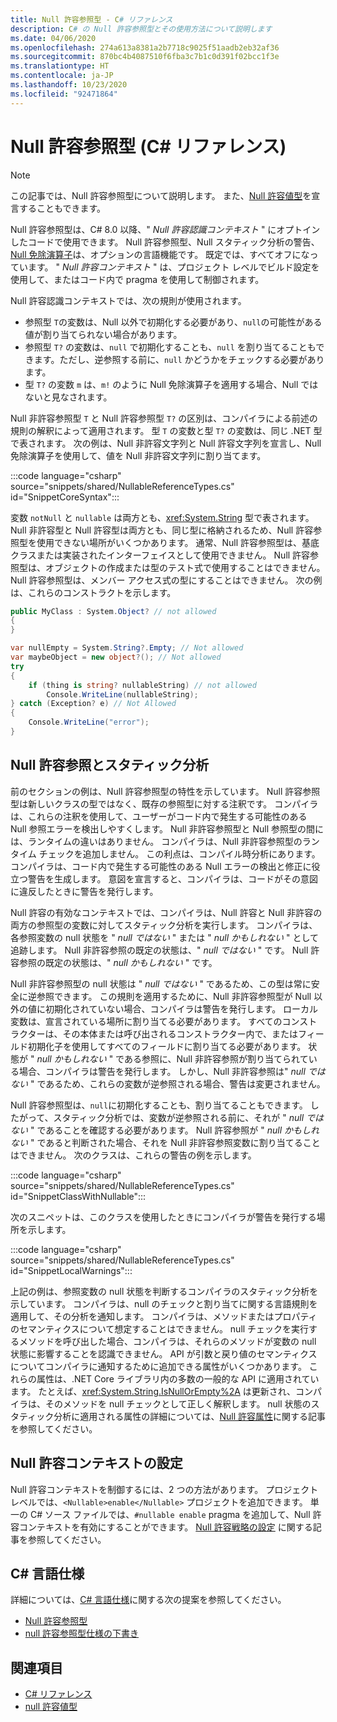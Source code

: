```yaml
---
title: Null 許容参照型 - C# リファレンス
description: C# の Null 許容参照型とその使用方法について説明します
ms.date: 04/06/2020
ms.openlocfilehash: 274a613a8381a2b7718c9025f51aadb2eb32af36
ms.sourcegitcommit: 870bc4b4087510f6fba3c7b1c0d391f02bcc1f3e
ms.translationtype: HT
ms.contentlocale: ja-JP
ms.lasthandoff: 10/23/2020
ms.locfileid: "92471864"
---
```

# <a name="nullable-reference-types-c-reference"></a>Null 許容参照型 (C# リファレンス)

> [!NOTE]
> この記事では、Null 許容参照型について説明します。 また、[Null 許容値型](nullable-value-types.md)を宣言することもできます。

Null 許容参照型は、C# 8.0 以降、" *Null 許容認識コンテキスト* " にオプトインしたコードで使用できます。 Null 許容参照型、Null スタティック分析の警告、[Null 免除演算子](../operators/null-forgiving.md)は、オプションの言語機能です。 既定では、すべてオフになっています。 " *Null 許容コンテキスト* " は、プロジェクト レベルでビルド設定を使用して、またはコード内で pragma を使用して制御されます。

 Null 許容認識コンテキストでは、次の規則が使用されます。

- 参照型 `T`の変数は、Null 以外で初期化する必要があり、`null`の可能性がある値が割り当てられない場合があります。
- 参照型 `T?` の変数は、`null` で初期化することも、`null` を割り当てることもできます。ただし、逆参照する前に、`null` かどうかをチェックする必要があります。
- 型 `T?` の変数 `m` は、`m!` のように Null 免除演算子を適用する場合、Null ではないと見なされます。

Null 非許容参照型 `T` と Null 許容参照型 `T?` の区別は、コンパイラによる前述の規則の解釈によって適用されます。 型 `T` の変数と型 `T?` の変数は、同じ .NET 型で表されます。 次の例は、Null 非許容文字列と Null 許容文字列を宣言し、Null 免除演算子を使用して、値を Null 非許容文字列に割り当てます。

:::code language="csharp" source="snippets/shared/NullableReferenceTypes.cs" id="SnippetCoreSyntax":::

変数 `notNull` と `nullable` は両方とも、<xref:System.String> 型で表されます。 Null 非許容型と Null 許容型は両方とも、同じ型に格納されるため、Null 許容参照型を使用できない場所がいくつかあります。 通常、Null 許容参照型は、基底クラスまたは実装されたインターフェイスとして使用できません。 Null 許容参照型は、オブジェクトの作成または型のテスト式で使用することはできません。 Null 許容参照型は、メンバー アクセス式の型にすることはできません。 次の例は、これらのコンストラクトを示します。

```csharp
public MyClass : System.Object? // not allowed
{
}

var nullEmpty = System.String?.Empty; // Not allowed
var maybeObject = new object?(); // Not allowed
try
{
    if (thing is string? nullableString) // not allowed
        Console.WriteLine(nullableString);
} catch (Exception? e) // Not Allowed
{
    Console.WriteLine("error");
}
```

## <a name="nullable-references-and-static-analysis"></a>Null 許容参照とスタティック分析

前のセクションの例は、Null 許容参照型の特性を示しています。 Null 許容参照型は新しいクラスの型ではなく、既存の参照型に対する注釈です。 コンパイラは、これらの注釈を使用して、ユーザーがコード内で発生する可能性のある Null 参照エラーを検出しやすくします。 Null 非許容参照型と Null 参照型の間には、ランタイムの違いはありません。 コンパイラは、Null 非許容参照型のランタイム チェックを追加しません。 この利点は、コンパイル時分析にあります。 コンパイラは、コード内で発生する可能性のある Null エラーの検出と修正に役立つ警告を生成します。 意図を宣言すると、コンパイラは、コードがその意図に違反したときに警告を発行します。

Null 許容の有効なコンテキストでは、コンパイラは、Null 許容と Null 非許容の両方の参照型の変数に対してスタティック分析を実行します。 コンパイラは、各参照変数の null 状態を " *null ではない* " または " *null かもしれない* " として追跡します。 Null 非許容参照の既定の状態は、" *null ではない* " です。 Null 許容参照の既定の状態は、" *null かもしれない* " です。

Null 非許容参照型の null 状態は " *null ではない* " であるため、この型は常に安全に逆参照できます。 この規則を適用するために、Null 非許容参照型が Null 以外の値に初期化されていない場合、コンパイラは警告を発行します。 ローカル変数は、宣言されている場所に割り当てる必要があります。 すべてのコンストラクターは、その本体または呼び出されるコンストラクター内で、またはフィールド初期化子を使用してすべてのフィールドに割り当てる必要があります。 状態が " *null かもしれない* " である参照に、Null 非許容参照が割り当てられている場合、コンパイラは警告を発行します。 しかし、Null 非許容参照は" *null ではない* " であるため、これらの変数が逆参照される場合、警告は変更されません。

Null 許容参照型は、`null`に初期化することも、割り当てることもできます。 したがって、スタティック分析では、変数が逆参照される前に、それが " *null ではない* " であることを確認する必要があります。 Null 許容参照が " *null かもしれない* " であると判断された場合、それを Null 非許容参照変数に割り当てることはできません。 次のクラスは、これらの警告の例を示します。

:::code language="csharp" source="snippets/shared/NullableReferenceTypes.cs" id="SnippetClassWithNullable":::

次のスニペットは、このクラスを使用したときにコンパイラが警告を発行する場所を示します。

:::code language="csharp" source="snippets/shared/NullableReferenceTypes.cs" id="SnippetLocalWarnings":::

上記の例は、参照変数の null 状態を判断するコンパイラのスタティック分析を示しています。 コンパイラは、null のチェックと割り当てに関する言語規則を適用して、その分析を通知します。  コンパイラは、メソッドまたはプロパティのセマンティクスについて想定することはできません。 null チェックを実行するメソッドを呼び出した場合、コンパイラは、それらのメソッドが変数の null 状態に影響することを認識できません。 API が引数と戻り値のセマンティクスについてコンパイラに通知するために追加できる属性がいくつかあります。 これらの属性は、.NET Core ライブラリ内の多数の一般的な API に適用されています。 たとえば、<xref:System.String.IsNullOrEmpty%2A> は更新され、コンパイラは、そのメソッドを null チェックとして正しく解釈します。 null 状態のスタティック分析に適用される属性の詳細については、[Null 許容属性](../attributes/nullable-analysis.md)に関する記事を参照してください。

## <a name="setting-the-nullable-context"></a>Null 許容コンテキストの設定

Null 許容コンテキストを制御するには、2 つの方法があります。 プロジェクト レベルでは、`<Nullable>enable</Nullable>` プロジェクトを追加できます。 単一の C# ソース ファイルでは、`#nullable enable` pragma を追加して、Null 許容コンテキストを有効にすることができます。 [Null 許容戦略の設定](../../nullable-migration-strategies.md) に関する記事を参照してください。

## <a name="c-language-specification"></a>C# 言語仕様

詳細については、[C# 言語仕様](~/_csharplang/spec/introduction.md)に関する次の提案を参照してください。

- [Null 許容参照型](~/_csharplang/proposals/csharp-8.0/nullable-reference-types.md)
- [null 許容参照型仕様の下書き](~/_csharplang/proposals/csharp-8.0/nullable-reference-types-specification.md)

## <a name="see-also"></a>関連項目

- [C# リファレンス](../index.md)
- [null 許容値型](nullable-value-types.md)
